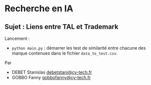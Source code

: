 # Recherche en IA
## Sujet : Liens entre TAL et Trademark


Lancement :
- `python main.py` : démarrer les test de similarité entre chacune des marque contenues dans le fichier `data_to_test.csv`.

Par
- DEBET Stanislas debetstani@cy-tech.fr
- GOBBO Fanny gobbofanny@cy-tech.fr
